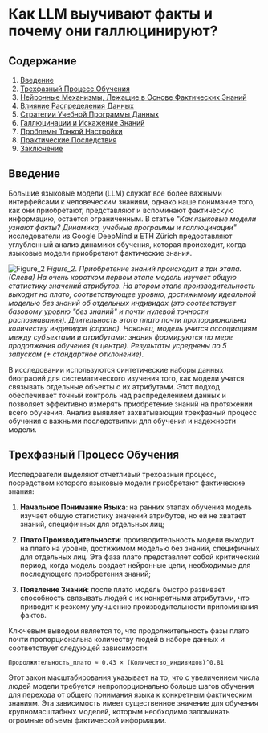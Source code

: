 # **Как LLM выучивают факты и почему они галлюцинируют?**

## Содержание
1. [Введение](#введение)
2. [Трехфазный Процесс Обучения](#трехфазный-процесс-обучения)
3. [Нейронные Механизмы, Лежащие в Основе Фактических Знаний](#нейронные-механизмы-лежащие-в-основе-фактических-знаний)
4. [Влияние Распределения Данных](#влияние-распределения-данных)
5. [Стратегии Учебной Программы Данных](#стратегии-учебной-программы-данных)
6. [Галлюцинации и Искажение Знаний](#галлюцинации-и-искажение-знаний)
7. [Проблемы Тонкой Настройки](#проблемы-тонкой-настройки)
8. [Практические Последствия](#практические-последствия)
9. [Заключение](#заключение)

## Введение
Большие языковые модели (LLM) служат все более важными интерфейсами к человеческим знаниям, однако наше понимание того, как они приобретают, представляют и вспоминают фактическую информацию, остается ограниченным. В статье _"Как языковые модели узнают факты? Динамика, учебные программы и галлюцинации"_ исследователи из Google DeepMind и ETH Zürich предоставляют углубленный анализ динамики обучения, которая происходит, когда языковые модели приобретают фактические знания.

![Figure_2](https://raw.githubusercontent.com/Verbasik/Weekly-arXiv-ML-AI-Research-Review/refs/heads/develop/2025/week-15/assets/Figure_2.png)
*Figure_2. Приобретение знаний происходит в три этапа. (Слева) На очень коротком первом этапе модель изучает общую статистику значений атрибутов. На втором этапе производительность выходит на плато, соответствующее уровню, достижимому идеальной моделью без знаний об отдельных индивидах (это соответствует базовому уровню "без знаний" и почти нулевой точности распознавания). Длительность этого плато почти пропорциональна количеству индивидов (справа). Наконец, модель учится ассоциациям между субъектами и атрибутами: знания формируются по мере продолжения обучения (в центре). Результаты усреднены по 5 запускам (± стандартное отклонение).*

В исследовании используются синтетические наборы данных биографий для систематического изучения того, как модели учатся связывать отдельные объекты с их атрибутами. Этот подход обеспечивает точный контроль над распределением данных и позволяет эффективно измерять приобретение знаний на протяжении всего обучения. Анализ выявляет захватывающий трехфазный процесс обучения с важными последствиями для обучения и надежности модели.

## **Трехфазный Процесс Обучения**

Исследователи выделяют отчетливый трехфазный процесс, посредством которого языковые модели приобретают фактические знания:

1. **Начальное Понимание Языка**: на ранних этапах обучения модель изучает общую статистику значений атрибутов, но ей не хватает знаний, специфичных для отдельных лиц;

2. **Плато Производительности**: производительность модели выходит на плато на уровне, достижимом моделью без знаний, специфичных для отдельных лиц. Эта фаза плато представляет собой критический период, когда модель создает нейронные цепи, необходимые для последующего приобретения знаний;

3. **Появление Знаний**: после плато модель быстро развивает способность связывать людей с их конкретными атрибутами, что приводит к резкому улучшению производительности припоминания фактов.

Ключевым выводом является то, что продолжительность фазы плато почти пропорциональна количеству людей в наборе данных и соответствует следующей зависимости:

```
Продолжительность_плато ≈ 0.43 × (Количество_индивидов)^0.81
```

Этот закон масштабирования указывает на то, что с увеличением числа людей модели требуется непропорционально больше шагов обучения для перехода от общего понимания языка к конкретным фактическим знаниям. Эта зависимость имеет существенное значение для обучения крупномасштабных моделей, которым необходимо запоминать огромные объемы фактической информации.


